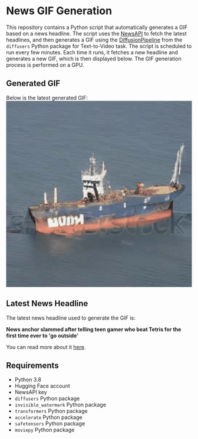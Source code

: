 # News GIF Generation
This repository contains a Python script that automatically generates a GIF based on a news headline. The script uses the [NewsAPI](https://newsapi.org/) to fetch the latest headlines, and then generates a GIF using the [DiffusionPipeline](https://github.com/huggingface/diffusers) from the `diffusers` Python package for Text-to-Video task.
The script is scheduled to run every few minutes. Each time it runs, it fetches a new headline and generates a new GIF, which is then displayed below. The GIF generation process is performed on a GPU.

## Generated GIF
Below is the latest generated GIF:
![Generated GIF](output.gif?raw=true&v=1704688575)

## Latest News Headline
The latest news headline used to generate the GIF is:

**News anchor slammed after telling teen gamer who beat Tetris for the first time ever to 'go outside'**

You can read more about it [here](https://nypost.com/2024/01/06/media/uk-news-anchor-ripped-for-telling-teenage-tetris-record-breaker-to-go-outside-and-get-some-fresh-air/).

## Requirements
- Python 3.8
- Hugging Face account
- NewsAPI key
- `diffusers` Python package
- `invisible_watermark` Python package
- `transformers` Python package
- `accelerate` Python package
- `safetensors` Python package
- `moviepy` Python package
